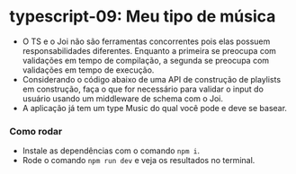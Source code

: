 # typescript-09: Meu tipo de música

- O TS e o Joi não são ferramentas concorrentes pois elas possuem responsabilidades diferentes. Enquanto a primeira se preocupa com validações em tempo de compilação, a segunda se preocupa com validações em tempo de execução.
- Considerando o código abaixo de uma API de construção de playlists em construção, faça o que for necessário para validar o input do usuário usando um middleware de schema com o Joi.
- A aplicação já tem um type Music do qual você pode e deve se basear.

### Como rodar
- Instale as dependências com o comando `npm i`.
- Rode o comando `npm run dev` e veja os resultados no terminal.
